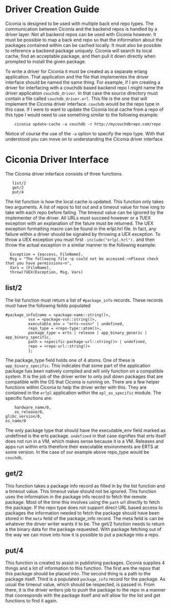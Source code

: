 Driver Creation Guide
=====================

Ciconia is designed to be used with multiple back end repo types. The communication between Ciconia and the backend repos is handled by a driver layer. Not all backend repos can be used with Ciconia however. It must be possible to map a back end repo so that the information about the packages contained within can be cached locally. It must also be possible to reference a backend package uniquely. Ciconia will search its local cache, find an acceptable package, and then pull it down directly when prompted to install the given package. 

To write a driver for Ciconia it must be created as a separate erlang application. That application and the file that implementes the driver interface should be named the same thing. For example, if I am creating a driver for interfacing with a couchdb based backend repo I might name the driver application `couchdb_driver`. In that case the source directory must contain a file called `couchdb_driver.erl`. This file is the one that will implement the Ciconia driver interface. `couchdb` would be the repo type in this case. If I were to want to update the Ciconia local cache from a repo of this type I would need to use something similar to the following example:

        ciconia update-cache -a couchdb -r http://mycouchdbrepo.com/repo

Notice of course the use of the `-a` option to specify the repo type. With that understood you can move on to understanding the Ciconia driver interface.

Ciconia Driver Interface
========================

The Ciconia driver interface consists of three functions.

       list/2
       get/2
       put/4
       
The list function is how the local cache is updated. This function only takes two arguments. A list of repos to list out and a timeout value for how long to take with each repo before failing. The timeout value can be ignored by the implementer of the driver. All URLs must succeed however or a ?UEX exception with an explanation of the falure must be returned. The UEX exception formatting macro can be found in the erlpl.hrl file. In fact, any failure within a driver should be signaled by throwing a UEX exception. To throw a UEX exception you must first `-include("erlpl.hrl").` and then throw the actual exception in a similar manner to the following example:
      
      Exception = {eaccess, FileName},
      Msg = "The following file ~p could not be accessed.~nPlease check that you have permissions~n",
      Vars = [FileName],
      throw(?UEX(Exception, Msg, Vars)

list/2
------

The list function must return a list of `#package_info` records. These records must have the following feilds populated

	#package_info{name = <package-name::string()>,
		      vsn = <package-vsn::string()>,
		      executable_env = "erts-<vsn>" | undefined,
		      repo_type = <repo-type::atom()>,
		      package_type = erts | release | app_binary_generic | app_binary_specific,
		      path = <specific-package-url::string()> | undefined,
		      repo = <repo-url::string()>
		      };


The package_type field holds one of 4 atoms. One of these is `app_binary_specific`. This indicates that some part of the application package has been natively compiled and will only function on a compatible system. It is the job of the driver writer to only pull down packages that are compatible with the OS that Ciconia is running on. There are a few helper functions within Ciconia to help the driver writer with this. They are contained in the `erlpl` application within the `epl_os_specific` module. The specific functions are:

        hardware_name/0,
        os_release/0,
	glibc_version/0,
	os_name/0

The only package type that should have the executable_env field marked as undefined is the erts package. `undefined` in that case signifies that erts itself does not run in a VM, which makes sense because it is a VM. Releases and apps run within erts therefore their executable environments are ERTS at some version. In the case of our example above repo_type would be `couchdb`. 

get/2
-----

This function takes a package info record as filled in by the list function and a timeout value. This timeout value should not be ignored. This function uses the information in the package info record to fetch the remote package. Most of the time this involves using the `path` url directly to fetch the package. If the repo type does not support direct URL based access to packages the information needed to fetch the package should have been stored in the `meta` feild of the package_info record. The meta feild is can be whatever the driver writer wants it to be. The get/2 function needs to return a the binary data for the package requested. With package fetching out of the way we can move into how it is possible to put a package into a repo.

put/4
-----

This function is created to assist in publishing packages. Ciconia supplies 4 things and a lot of information to this function. The first are the repos that this package should be placed into. The second thing is a path to the package itself. Third is a populated `package_info` record for the package. As usual the timeout value, which should be respected, is passed in. From there, it is the driver writers job to push the package to the repo in a manner that cooresponds with the package itself and will allow for the list and get functions to find it again.
